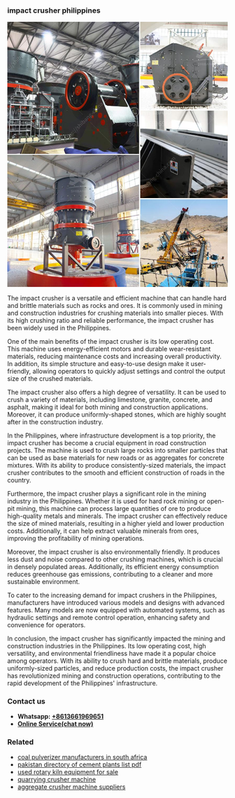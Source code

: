 <h3>impact crusher philippines</h3><img src='1703042069.jpg' alt=''><p>The impact crusher is a versatile and efficient machine that can handle hard and brittle materials such as rocks and ores. It is commonly used in mining and construction industries for crushing materials into smaller pieces. With its high crushing ratio and reliable performance, the impact crusher has been widely used in the Philippines.</p><p>One of the main benefits of the impact crusher is its low operating cost. This machine uses energy-efficient motors and durable wear-resistant materials, reducing maintenance costs and increasing overall productivity. In addition, its simple structure and easy-to-use design make it user-friendly, allowing operators to quickly adjust settings and control the output size of the crushed materials.</p><p>The impact crusher also offers a high degree of versatility. It can be used to crush a variety of materials, including limestone, granite, concrete, and asphalt, making it ideal for both mining and construction applications. Moreover, it can produce uniformly-shaped stones, which are highly sought after in the construction industry.</p><p>In the Philippines, where infrastructure development is a top priority, the impact crusher has become a crucial equipment in road construction projects. The machine is used to crush large rocks into smaller particles that can be used as base materials for new roads or as aggregates for concrete mixtures. With its ability to produce consistently-sized materials, the impact crusher contributes to the smooth and efficient construction of roads in the country.</p><p>Furthermore, the impact crusher plays a significant role in the mining industry in the Philippines. Whether it is used for hard rock mining or open-pit mining, this machine can process large quantities of ore to produce high-quality metals and minerals. The impact crusher can effectively reduce the size of mined materials, resulting in a higher yield and lower production costs. Additionally, it can help extract valuable minerals from ores, improving the profitability of mining operations.</p><p>Moreover, the impact crusher is also environmentally friendly. It produces less dust and noise compared to other crushing machines, which is crucial in densely populated areas. Additionally, its efficient energy consumption reduces greenhouse gas emissions, contributing to a cleaner and more sustainable environment.</p><p>To cater to the increasing demand for impact crushers in the Philippines, manufacturers have introduced various models and designs with advanced features. Many models are now equipped with automated systems, such as hydraulic settings and remote control operation, enhancing safety and convenience for operators.</p><p>In conclusion, the impact crusher has significantly impacted the mining and construction industries in the Philippines. Its low operating cost, high versatility, and environmental friendliness have made it a popular choice among operators. With its ability to crush hard and brittle materials, produce uniformly-sized particles, and reduce production costs, the impact crusher has revolutionized mining and construction operations, contributing to the rapid development of the Philippines' infrastructure.</p><h3>Contact us</h3><ul><li><strong>Whatsapp:&nbsp;<a href="https://wa.me/8613661969651">+8613661969651</a></strong></li><li><a href="https://swt.shibang-china.com/?git&amp;zhl&amp;impact crusher philippines"><strong>Online Service(chat now)</strong></a></li></ul><h3>Related</h3><ul><li><a href='coal pulverizer manufacturers in south africa.md'>coal pulverizer manufacturers in south africa</a></li><li><a href='pakistan directory of cement plants list pdf.md'>pakistan directory of cement plants list pdf</a></li><li><a href='used rotary kiln equipment for sale.md'>used rotary kiln equipment for sale</a></li><li><a href='quarrying crusher machine.md'>quarrying crusher machine</a></li><li><a href='aggregate crusher machine suppliers.md'>aggregate crusher machine suppliers</a></li></ul>